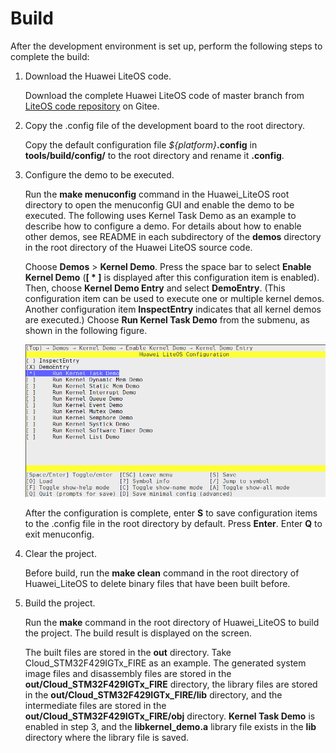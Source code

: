 # Build<a name="EN-US_TOPIC_0308937179"></a>

After the development environment is set up, perform the following steps to complete the build:

1.  Download the Huawei LiteOS code.

    Download the complete Huawei LiteOS code of master branch from  [LiteOS code repository](https://gitee.com/LiteOS/LiteOS)  on Gitee.

2.  Copy the .config file of the development board to the root directory.

    Copy the default configuration file  _$\{platform\}_**.config**  in  **tools/build/config/**  to the root directory and rename it  **.config**.

3.  Configure the demo to be executed.

    Run the  **make menuconfig**  command in the Huawei\_LiteOS root directory to open the menuconfig GUI and enable the demo to be executed. The following uses Kernel Task Demo as an example to describe how to configure a demo. For details about how to enable other demos, see README in each subdirectory of the  **demos**  directory in the root directory of the Huawei LiteOS source code.

    Choose  **Demos**  \>  **Kernel Demo**. Press the space bar to select  **Enable Kernel Demo**  \(**\[ \* \]**  is displayed after this configuration item is enabled\). Then, choose  **Kernel Demo Entry**  and select  **DemoEntry**. \(This configuration item can be used to execute one or multiple kernel demos. Another configuration item  **InspectEntry**  indicates that all kernel demos are executed.\) Choose  **Run Kernel Task Demo**  from the submenu, as shown in the following figure.

    ![](figures/select_task_demo_in_menuconfig.png)

    After the configuration is complete, enter  **S**  to save configuration items to the .config file in the root directory by default. Press  **Enter**. Enter  **Q**  to exit menuconfig.

4.  Clear the project.

    Before build, run the  **make clean**  command in the root directory of Huawei\_LiteOS to delete binary files that have been built before.

5.  Build the project.

    Run the  **make**  command in the root directory of Huawei\_LiteOS to build the project. The build result is displayed on the screen.

    The built files are stored in the  **out**  directory. Take Cloud\_STM32F429IGTx\_FIRE as an example. The generated system image files and disassembly files are stored in the  **out/Cloud\_STM32F429IGTx\_FIRE**  directory, the library files are stored in the  **out/Cloud\_STM32F429IGTx\_FIRE/lib**  directory, and the intermediate files are stored in the  **out/Cloud\_STM32F429IGTx\_FIRE/obj**  directory.  **Kernel Task Demo**  is enabled in step 3, and the  **libkernel\_demo.a**  library file exists in the  **lib**  directory where the library file is saved.


